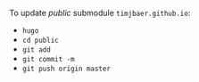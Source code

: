 To update *public* submodule `timjbaer.github.io`:
- `hugo`  
- `cd public`  
- `git add `  
- `git commit -m `  
- `git push origin master`
